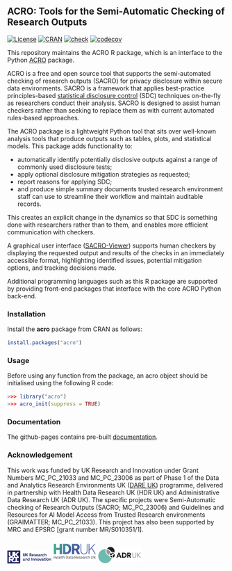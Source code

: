 ## ACRO: Tools for the Semi-Automatic Checking of Research Outputs

[![License](https://img.shields.io/badge/license-MIT-blue.svg?style=flat)](https://opensource.org/licenses/MIT)
[![CRAN](https://www.r-pkg.org/badges/version/acro)](https://CRAN.R-project.org/package=acro)
[![check](https://github.com/AI-SDC/ACRO-R/actions/workflows/R-CMD-check.yaml/badge.svg)](https://github.com/AI-SDC/ACRO-R/actions?query=workflow%3AR-CMD-check)
[![codecov](https://codecov.io/gh/AI-SDC/ACRO-R/graph/badge.svg?token=VxbjBHzeXU)](https://app.codecov.io/gh/AI-SDC/ACRO-R)

This repository maintains the ACRO R package, which is an interface to the Python [ACRO](https://github.com/AI-SDC/ACRO) package.

ACRO is a free and open source tool that supports the semi-automated checking of research outputs (SACRO) for privacy disclosure within secure data environments. SACRO is a framework that applies best-practice principles-based [statistical disclosure control](https://en.wikipedia.org/wiki/Statistical_disclosure_control) (SDC) techniques on-the-fly as researchers conduct their analysis. SACRO is designed to assist human checkers rather than seeking to replace them as with current automated rules-based approaches.

The ACRO package is a lightweight Python tool that sits over well-known analysis tools that produce outputs such as tables, plots, and statistical models. This package adds functionality to:

* automatically identify potentially disclosive outputs against a range of commonly used disclosure tests;
* apply optional disclosure mitigation strategies as requested;
* report reasons for applying SDC;
* and produce simple summary documents trusted research environment staff can use to streamline their workflow and maintain auditable records.

This creates an explicit change in the dynamics so that SDC is something done with researchers rather than to them, and enables more efficient communication with checkers.

A graphical user interface ([SACRO-Viewer](https://github.com/AI-SDC/SACRO-Viewer)) supports human checkers by displaying the requested output and results of the checks in an immediately accessible format, highlighting identified issues, potential mitigation options, and tracking decisions made.

Additional programming languages such as this R package are supported by providing front-end packages that interface with the core ACRO Python back-end.

### Installation

Install the **acro** package from CRAN as follows:

``` r
install.packages("acro")
```

### Usage

Before using any function from the package, an acro object should be initialised using the following R code:

``` r
>>> library("acro")
>>> acro_init(suppress = TRUE)
```

### Documentation

The github-pages contains pre-built [documentation](https://ai-sdc.github.io/ACRO-R/).

### Acknowledgement

This work was funded by UK Research and Innovation under Grant Numbers MC_PC_21033 and MC_PC_23006 as part of Phase 1 of the Data and Analytics Research Environments UK ([DARE UK](https://dareuk.org.uk/)) programme, delivered in partnership with Health Data Research UK (HDR UK) and Administrative Data Research UK (ADR UK). The specific projects were Semi-Automatic checking of Research Outputs (SACRO; MC_PC_23006) and Guidelines and Resources for AI Model Access from Trusted Research environments (GRAIMATTER; MC_PC_21033). This project has also been supported by MRC and EPSRC [grant number MR/S010351/1].

<img src="inst/Images/UK_Research_and_Innovation_logo.svg" alt="Alt Text" width="20%"> <img src="inst/Images/health-data-research-uk-hdr-uk-logo-vector.png" alt="Alt Text" width="20%"> <img src="inst/Images/logo_print.png" alt="Alt Text" width="20%">
